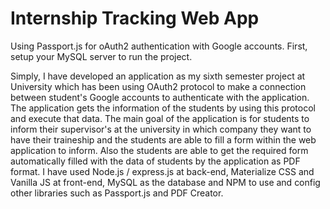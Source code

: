 # Internship Tracking Web App

Using Passport.js for oAuth2 authentication with Google accounts. First, setup your MySQL server to run the project. 

Simply, I have developed an application as my sixth semester project at University which has been using OAuth2 protocol to make a connection between student's Google accounts to authenticate with the application. The application gets the information of the students by using this protocol and execute that data. The main goal of the application is for students to inform their supervisor's at the university in which company they want to have their traineship and the students are able to fill a form within the web application to inform. Also the students are able to get the required form automatically filled with the data of students by the application as PDF format. I have used Node.js / express.js at back-end, Materialize CSS and Vanilla JS at front-end, MySQL as the database and NPM to use and config other libraries such as Passport.js and PDF Creator.